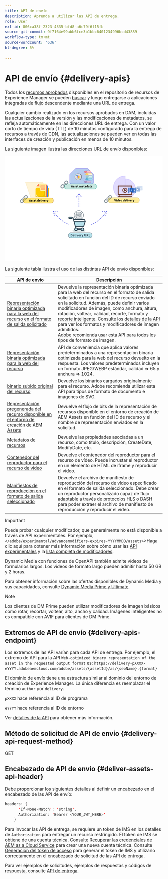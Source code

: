 ```yaml
---
title: API de envío
description: Aprenda a utilizar las API de entrega.
role: User
exl-id: 806ca38f-2323-4335-bfd8-a6c79f6f15fb
source-git-commit: 9f7164e99abb6fce3b1bbc6401234996bcd43889
workflow-type: tm+mt
source-wordcount: '636'
ht-degree: 5%

---
```


# API de envío {#delivery-apis}

Todos los [recursos aprobados](approve-assets.md) disponibles en el repositorio de recursos de Experience Manager se pueden [buscar](search-assets-api.md) y luego entregarse a aplicaciones integradas de flujo descendente mediante una URL de entrega.

Cualquier cambio realizado en los recursos aprobados en DAM, incluidas las actualizaciones de la versión y las modificaciones de metadatos, se refleja automáticamente en las direcciones URL de entrega. Con un valor corto de tiempo de vida (TTL) de 10 minutos configurado para la entrega de recursos a través de CDN, las actualizaciones se pueden ver en todas las interfaces de creación y publicación en menos de 10 minutos.

La siguiente imagen ilustra las direcciones URL de envío disponibles:

![API de envío](assets/delivery-url.png)

La siguiente tabla ilustra el uso de las distintas API de envío disponibles:

| API de envío | Descripción |
|---|---|
| [Representación binaria optimizada para la web del recurso en el formato de salida solicitado](https://developer.adobe.com/experience-cloud/experience-manager-apis/api/stable/assets/delivery/#operation/getAssetSeoFormat) | Devuelve la representación binaria optimizada para la web del recurso en el formato de salida solicitado en función del ID de recurso enviado en la solicitud. Además, puede definir varios modificadores de imagen, como anchura, altura, rotación, voltear, calidad, recorte, formato y [recorte inteligente](/help/assets/dynamic-media/image-profiles.md). Consulte los [detalles de la API](https://developer.adobe.com/experience-cloud/experience-manager-apis/api/stable/assets/delivery/#operation/getAssetSeoFormat) para ver los formatos y modificadores de imagen admitidos.<br>Adobe recomienda usar esta API para todos los tipos de formato de imagen. |
| [Representación binaria optimizada para la web del recurso](https://developer.adobe.com/experience-cloud/experience-manager-apis/api/stable/assets/delivery/#operation/getAsset) | API de conveniencia que aplica valores predeterminados a una representación binaria optimizada para la web del recurso devuelto en la respuesta. Los valores predeterminados incluyen un formato JPEG/WEBP estándar, calidad => 65 y anchura => 1024. |
| [binario subido original del recurso](https://developer.adobe.com/experience-cloud/experience-manager-apis/api/stable/assets/delivery/#operation/getAssetOriginal) | Devuelve los binarios cargados originalmente para el recurso. Adobe recomienda utilizar esta API para tipos de formato de documento e imágenes de SVG. |
| [Representación pregenerada del recurso disponible en el entorno de creación de AEM Assets](https://developer.adobe.com/experience-cloud/experience-manager-apis/api/stable/assets/delivery/#operation/getAssetRendition) | Devuelve el flujo de bits de la representación de recursos disponible en el entorno de creación de AEM Assets en función del ID de recurso y el nombre de representación enviados en la solicitud. |
| [Metadatos de recursos](https://developer.adobe.com/experience-cloud/experience-manager-apis/api/stable/assets/delivery/#operation/getAssetMetadata) | Devuelve las propiedades asociadas a un recurso, como título, descripción, CreateDate, ModifyDate, etc. |
| [Contenedor del reproductor para el recurso de vídeo](https://developer.adobe.com/experience-cloud/experience-manager-apis/api/stable/assets/delivery/#operation/videoPlayerDelivery) | Devuelve el contenedor del reproductor para el recurso de vídeo. Puede incrustar el reproductor en un elemento de HTML de iframe y reproducir el vídeo. |
| [Manifiestos de reproducción en el formato de salida seleccionado](https://developer.adobe.com/experience-cloud/experience-manager-apis/api/stable/assets/delivery/#operation/videoManifestDelivery) | Devuelve el archivo de manifiesto de reproducción del recurso de vídeo especificado en el formato de salida seleccionado. Debe crear un reproductor personalizado capaz de flujo adaptable a través de protocolos HLS o DASH para poder extraer el archivo de manifiesto de reproducción y reproducir el vídeo. |

>[!IMPORTANT]
>
>Puede probar cualquier modificador, que generalmente no está disponible a través de API experimentales. Por ejemplo, `</adobe/experimental/advancemodifiers-expires-YYYYMMDD/assets>`
>&#x200B;>Haga clic aquí para obtener más información sobre cómo usar las [API experimentales](https://developer.adobe.com/experience-cloud/experience-manager-apis/guides/how-to/#experimental-apis) y la [lista completa de modificadores](https://developer.adobe.com/experience-cloud/experience-manager-apis/).

Dynamic Media con funciones de OpenAPI también admite vídeos de formularios largos. Los vídeos de formato largo pueden admitir hasta 50 GB y 2 horas.

Para obtener información sobre las ofertas disponibles de Dynamic Media y sus capacidades, consulte [Dynamic Media Prime y Ultimate](/help/assets/dynamic-media/dm-prime-ultimate.md).

>[!NOTE]
>
>Los clientes de DM Prime pueden utilizar modificadores de imagen básicos como rotar, recortar, voltear, alto, ancho y calidad. Imágenes inteligentes no es compatible con AVIF para clientes de DM Prime.

## Extremos de API de envío {#delivery-apis-endpoint}

Los extremos de las API varían para cada API de entrega. Por ejemplo, el extremo de API para la API `Web-optimized binary representation of the asset in the requested output format` es:
`https://delivery-pXXXX-eYYYY.adobeaemcloud.com/adobe/assets/{assetId}/as/{seoName}.{format}`

El dominio de envío tiene una estructura similar al dominio del entorno de creación de Experience Manager. La única diferencia es reemplazar el término `author` por `delivery`.

`pXXXX` hace referencia al ID de programa

`eYYYY` hace referencia al ID de entorno

Ver [detalles de la API](https://developer.adobe.com/experience-cloud/experience-manager-apis/api/stable/assets/delivery/#tag/Assets) para obtener más información.

## Método de solicitud de API de envío {#delivery-api-request-method}

GET

## Encabezado de API de envío {#deliver-assets-api-header}

Debe proporcionar los siguientes detalles al definir un encabezado en el encabezado de las API de envío:

```java
headers: {
      'If-None-Match': 'string',
      Authorization: 'Bearer <YOUR_JWT_HERE>'
    }
```

Para invocar las API de entrega, se requiere un token de IMS en los detalles de `Authorization` para entregar un recurso restringido. El token de IMS se obtiene de una cuenta técnica. Consulte [Recuperar las credenciales de AEM as a Cloud Service](https://experienceleague.adobe.com/es/docs/experience-manager-cloud-service/content/implementing/developing/generating-access-tokens-for-server-side-apis) para crear una nueva cuenta técnica. Consulte [Generación del token de acceso](https://experienceleague.adobe.com/es/docs/experience-manager-cloud-service/content/implementing/developing/generating-access-tokens-for-server-side-apis) para generar el token de IMS y utilizarlo correctamente en el encabezado de solicitud de las API de entrega.


Para ver ejemplos de solicitudes, ejemplos de respuestas y códigos de respuesta, consulte [API de entrega](https://developer.adobe.com/experience-cloud/experience-manager-apis/api/stable/assets/delivery/#operation/getAssetSeoFormat).
